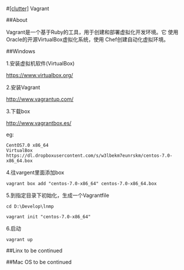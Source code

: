 #[[clutter]](/#clutter) Vagrant

##About

Vagrant是一个基于Ruby的工具，用于创建和部署虚拟化开发环境。它 使用Oracle的开源VirtualBox虚拟化系统，使用 Chef创建自动化虚拟环境。

##Windows

1.安装虚拟机软件(VirtualBox)

https://www.virtualbox.org/

2.安装Vagrant

http://www.vagrantup.com/

3.下载box

http://www.vagrantbox.es/

eg:
```
CentOS7.0 x86_64
VirtualBox
https://dl.dropboxusercontent.com/s/w3lbekm7eunrskm/centos-7.0-x86_64.box
```

4.往vargent里面添加box
```
vagrant box add "centos-7.0-x86_64" centos-7.0-x86_64.box
```

5.到指定目录下初始化，生成一个Vagrantfile
```
cd D:\Develop\lnmp

vagrant init "centos-7.0-x86_64"
```

6.启动
```
vagrant up
```


##Linx
to be continued



##Mac OS
to be continued